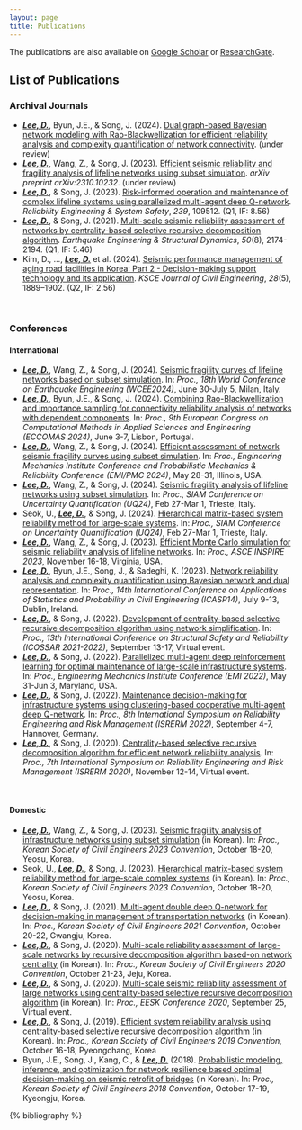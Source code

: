 ```yaml
---
layout: page
title: Publications
---
```


The publications are also available on [Google Scholar](https://scholar.google.com/citations?user=cLfMY9wAAAAJ&hl=en) or [ResearchGate](http://researchgate.net/profile/Dongkyu-Lee-20?ev=hdr_xprf&_tp=eyJjb250ZXh0Ijp7ImZpcnN0UGFnZSI6ImhvbWUiLCJwYWdlIjoicHVibGljYXRpb24iLCJwb3NpdGlvbiI6Imdsb2JhbEhlYWRlciJ9fQ).

## List of Publications

### Archival Journals

* ***<u>Lee, D.</u>***, Byun, J.E., & Song, J. (2024). <u>Dual graph-based Bayesian network modeling with Rao-Blackwellization for efficient reliability analysis and complexity quantification of network connectivity</u>. (under review)
* ***<u>Lee, D.</u>***, Wang, Z., & Song, J. (2023). [<u>Efficient seismic reliability and fragility analysis of lifeline networks using subset simulation</u>](https://arxiv.org/abs/2310.10232). _arXiv preprint arXiv:2310.10232_. (under review)
* ***<u>Lee, D.</u>***, & Song, J. (2023). [<u>Risk-informed operation and maintenance of complex lifeline systems using parallelized multi-agent deep Q-network</u>](https://doi.org/10.1016/j.ress.2023.109512). _Reliability Engineering & System Safety_, _239_, 109512. (Q1, IF: 8.56)
* ***<u>Lee, D.</u>***, & Song, J. (2021). [<u>Multi-scale seismic reliability assessment of networks by centrality-based selective recursive decomposition algorithm</u>](https://doi.org/10.1002/eqe.3447). _Earthquake Engineering & Structural Dynamics_, _50_(8), 2174-2194. (Q1, IF: 5.46)
* Kim, D., …, ***<u>Lee, D.</u>*** et al. (2024). [<u>Seismic performance management of aging road facilities in Korea: Part 2 - Decision-making support technology and its application</u>](https://doi.org/10.1007/s12205-023-0601-3). _KSCE Journal of Civil Engineering_, _28_(5), 1889–1902. (Q2, IF: 2.56)
<br/>

### Conferences

#### International

* ***<u>Lee, D.</u>***, Wang, Z., &  Song, J. (2024). <u>Seismic fragility curves of lifeline networks based on subset simulation</u>. In: _Proc., 18th World Conference on Earthquake Engineering (WCEE2024)_, June 30-July 5, Milan, Italy.
* ***<u>Lee, D.</u>***, Byun, J.E., &  Song, J. (2024). <u>Combining Rao-Blackwellization and importance sampling for connectivity reliability analysis of networks with dependent components</u>. In: _Proc., 9th European Congress on Computational Methods in Applied Sciences and Engineering (ECCOMAS 2024)_, June 3-7, Lisbon, Portugal.
* ***<u>Lee, D.</u>***, Wang, Z., &  Song, J. (2024). <u>Efficient assessment of network seismic fragility curves using subset simulation</u>. In: _Proc., Engineering Mechanics Institute Conference and Probabilistic Mechanics & Reliability Conference (EMI/PMC 2024)_, May 28-31, Illinois, USA.
* ***<u>Lee, D.</u>***, Wang, Z., &  Song, J. (2024). <u>Seismic fragility analysis of lifeline networks using subset simulation</u>. In: _Proc., SIAM Conference on Uncertainty Quantification (UQ24)_, Feb 27-Mar 1, Trieste, Italy.
* Seok, U., ***<u>Lee, D.</u>***, &  Song, J. (2024). <u>Hierarchical matrix-based system reliability method for large-scale systems</u>. In: _Proc., SIAM Conference on Uncertainty Quantification (UQ24)_, Feb 27-Mar 1, Trieste, Italy.
* ***<u>Lee, D.</u>***, Wang, Z., &  Song, J. (2023). <u>Efficient Monte Carlo simulation for seismic reliability analysis of lifeline networks</u>. In: _Proc., ASCE INSPIRE 2023_, November 16-18, Virginia, USA.
* ***<u>Lee, D.</u>***, Byun, J.E., Song, J., &  Sadeghi, K. (2023). [<u>Network reliability analysis and complexity quantification using Bayesian network and dual representation</u>](http://www.tara.tcd.ie/bitstream/handle/2262/103359/submission_249.pdf?sequence=1). In: _Proc., 14th International Conference on Applications of Statistics and Probability in Civil Engineering (ICASP14)_, July 9-13, Dublin, Ireland.
* ***<u>Lee, D.</u>***, &  Song, J. (2022). [<u>Development of centrality-based selective recursive decomposition algorithm using network simplification</u>](https://www.researchgate.net/profile/Dongkyu-Lee-20/publication/372863388_Development_of_centrality-based_selective_recursive_decomposition_algorithm_using_network_simplification/links/652e1037b5c77c79f9bd9e25/Development-of-centrality-based-selective-recursive-decomposition-algorithm-using-network-simplification.pdf). In: _Proc., 13th International Conference on Structural Safety and Reliability (ICOSSAR 2021-2022)_, September 13-17, Virtual event.
* ***<u>Lee, D.</u>***, &  Song, J. (2022). <u>Parallelized multi-agent deep reinforcement learning for optimal maintenance of large-scale infrastructure systems</u>. In: _Proc., Engineering Mechanics Institute Conference (EMI 2022)_, May 31-Jun 3, Maryland, USA.
* ***<u>Lee, D.</u>***, &  Song, J. (2022). [<u>Maintenance decision-making for infrastructure systems using clustering-based cooperative multi-agent deep Q-network</u>](https://doi.org/10.3850/978-981-18-5184-1_MS-08-062-cd). In: _Proc., 8th International Symposium on Reliability Engineering and Risk Management (ISRERM 2022)_, September 4-7, Hannover, Germany.
* ***<u>Lee, D.</u>***, &  Song, J. (2020). [<u>Centrality-based selective recursive decomposition algorithm for efficient network reliability analysis</u>](https://www.researchgate.net/profile/Dongkyu-Lee-20/publication/374754971_Centrality-based_selective_recursive_decomposition_algorithm_for_efficient_network_reliability_analysis/links/652e17fa7d0cf66a67346765/Centrality-based-selective-recursive-decomposition-algorithm-for-efficient-network-reliability-analysis.pdf). In: _Proc., 7th International Symposium on Reliability Engineering and Risk Management (ISRERM 2020)_, November 12-14, Virtual event.
<br/>

#### Domestic

* ***<u>Lee, D.</u>***, Wang, Z., & Song, J. (2023). [<u>Seismic fragility analysis of infrastructure networks using subset simulation</u>](https://www.dbpia.co.kr/pdf/pdfView.do?nodeId=NODE11627547&googleIPSandBox=false&mark=0&minRead=5&ipRange=false&b2cLoginYN=false&aiChatView=B&readTime=5-10&icstClss=010000&isPDFSizeAllowed=true&accessgl=Y&language=ko_KR&hasTopBanner=true) (in Korean). In: _Proc., Korean Society of Civil Engineers 2023 Convention_, October 18-20, Yeosu, Korea.
* Seok, U., ***<u>Lee, D.</u>***, & Song, J. (2023). [<u>Hierarchical matrix-based system reliability method for large-scale complex systems</u>](https://www.dbpia.co.kr/pdf/pdfView.do?nodeId=NODE11627528&googleIPSandBox=false&mark=0&minRead=5&ipRange=false&b2cLoginYN=false&aiChatView=B&readTime=5-10&icstClss=010000&isPDFSizeAllowed=true&accessgl=Y&language=ko_KR&hasTopBanner=true) (in Korean). In: _Proc., Korean Society of Civil Engineers 2023 Convention_, October 18-20, Yeosu, Korea.
* ***<u>Lee, D.</u>***, & Song, J. (2021). [<u>Multi-agent double deep Q-network for decision-making in management of transportation networks</u>](https://www.dbpia.co.kr/pdf/pdfView.do?nodeId=NODE11054205&googleIPSandBox=false&mark=0&minRead=5&ipRange=false&b2cLoginYN=false&aiChatView=B&readTime=5-10&icstClss=010000&isPDFSizeAllowed=true&accessgl=Y&language=ko_KR&hasTopBanner=true) (in Korean). In: _Proc., Korean Society of Civil Engineers 2021 Convention_, October 20-22, Gwangju, Korea.
* ***<u>Lee, D.</u>***, & Song, J. (2020). [<u>Multi-scale reliability assessment of large-scale networks by recursive decomposition algorithm based-on network centrality</u>](https://www.dbpia.co.kr/pdf/pdfView.do?nodeId=NODE10569656&googleIPSandBox=false&mark=0&minRead=5&ipRange=false&b2cLoginYN=false&aiChatView=B&readTime=5-10&icstClss=010000&isPDFSizeAllowed=true&accessgl=Y&language=ko_KR&hasTopBanner=true) (in Korean). In: _Proc., Korean Society of Civil Engineers 2020 Convention_, October 21-23, Jeju, Korea.
* ***<u>Lee, D.</u>***, & Song, J. (2020). <u>Multi-scale seismic reliability assessment of large networks using centrality-based selective recursive decomposition algorithm</u> (in Korean). In: _Proc., EESK Conference 2020_, September 25, Virtual event.
* ***<u>Lee, D.</u>***, & Song, J. (2019). [<u>Efficient system reliability analysis using centrality-based selective recursive decomposition algorithm</u>](https://www.dbpia.co.kr/pdf/pdfView.do?nodeId=NODE09328526&googleIPSandBox=false&mark=0&minRead=5&ipRange=false&b2cLoginYN=false&aiChatView=B&readTime=5-10&icstClss=010000&isPDFSizeAllowed=true&accessgl=Y&language=ko_KR&hasTopBanner=true) (in Korean). In: _Proc., Korean Society of Civil Engineers 2019 Convention_, October 16-18, Pyeongchang, Korea
* Byun, J.E., Song, J., Kang, C., & ***<u>Lee, D.</u>*** (2018). [<u>Probabilistic modeling, inference, and optimization for network resilience based optimal decision-making on seismic retrofit of bridges</u>](https://www.dbpia.co.kr/pdf/pdfView.do?nodeId=NODE07616777&googleIPSandBox=false&mark=0&minRead=5&ipRange=false&b2cLoginYN=false&aiChatView=B&readTime=5-10&icstClss=010000&isPDFSizeAllowed=true&accessgl=Y&language=ko_KR&hasTopBanner=true) (in Korean). In: _Proc., Korean Society of Civil Engineers 2018 Convention_, October 17-19, Kyeongju, Korea.

<div class="publications">

{% bibliography %}

</div>

